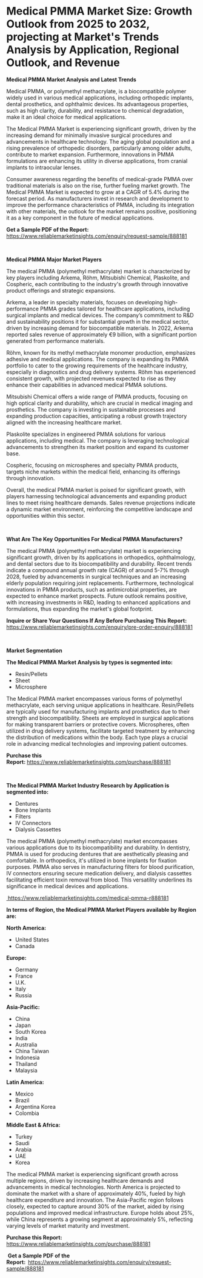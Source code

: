 <p><h1>Medical PMMA Market Size: Growth Outlook from 2025 to 2032, projecting at Market's Trends Analysis by Application, Regional Outlook, and Revenue</h1></p><p><strong>Medical PMMA Market Analysis and Latest Trends</strong></p>
<p><p>Medical PMMA, or polymethyl methacrylate, is a biocompatible polymer widely used in various medical applications, including orthopedic implants, dental prosthetics, and ophthalmic devices. Its advantageous properties, such as high clarity, durability, and resistance to chemical degradation, make it an ideal choice for medical applications.</p><p>The Medical PMMA Market is experiencing significant growth, driven by the increasing demand for minimally invasive surgical procedures and advancements in healthcare technology. The aging global population and a rising prevalence of orthopedic disorders, particularly among older adults, contribute to market expansion. Furthermore, innovations in PMMA formulations are enhancing its utility in diverse applications, from cranial implants to intraocular lenses.</p><p>Consumer awareness regarding the benefits of medical-grade PMMA over traditional materials is also on the rise, further fueling market growth. The Medical PMMA Market is expected to grow at a CAGR of 5.4% during the forecast period. As manufacturers invest in research and development to improve the performance characteristics of PMMA, including its integration with other materials, the outlook for the market remains positive, positioning it as a key component in the future of medical applications.</p></p>
<p><strong>Get a Sample PDF of the Report:&nbsp;</strong> <a href="https://www.reliablemarketinsights.com/enquiry/request-sample/888181?utm_campaign=3529&utm_medium=2&utm_source=Github&utm_content=ia&utm_term=13042025&utm_id=medical-pmma">https://www.reliablemarketinsights.com/enquiry/request-sample/888181</a></p>
<p>&nbsp;</p>
<p><strong>Medical PMMA Major Market Players</strong></p>
<p><p>The medical PMMA (polymethyl methacrylate) market is characterized by key players including Arkema, Röhm, Mitsubishi Chemical, Plaskolite, and Cospheric, each contributing to the industry's growth through innovative product offerings and strategic expansions.</p><p>Arkema, a leader in specialty materials, focuses on developing high-performance PMMA grades tailored for healthcare applications, including surgical implants and medical devices. The company’s commitment to R&D and sustainability positions it for substantial growth in the medical sector, driven by increasing demand for biocompatible materials. In 2022, Arkema reported sales revenue of approximately €9 billion, with a significant portion generated from performance materials.</p><p>Röhm, known for its methyl methacrylate monomer production, emphasizes adhesive and medical applications. The company is expanding its PMMA portfolio to cater to the growing requirements of the healthcare industry, especially in diagnostics and drug delivery systems. Röhm has experienced consistent growth, with projected revenues expected to rise as they enhance their capabilities in advanced medical PMMA solutions.</p><p>Mitsubishi Chemical offers a wide range of PMMA products, focusing on high optical clarity and durability, which are crucial in medical imaging and prosthetics. The company is investing in sustainable processes and expanding production capacities, anticipating a robust growth trajectory aligned with the increasing healthcare market.</p><p>Plaskolite specializes in engineered PMMA solutions for various applications, including medical. The company is leveraging technological advancements to strengthen its market position and expand its customer base. </p><p>Cospheric, focusing on microspheres and specialty PMMA products, targets niche markets within the medical field, enhancing its offerings through innovation.</p><p>Overall, the medical PMMA market is poised for significant growth, with players harnessing technological advancements and expanding product lines to meet rising healthcare demands. Sales revenue projections indicate a dynamic market environment, reinforcing the competitive landscape and opportunities within this sector.</p></p>
<p>&nbsp;</p>
<p><strong>What Are The Key Opportunities For Medical PMMA Manufacturers?</strong></p>
<p><p>The medical PMMA (polymethyl methacrylate) market is experiencing significant growth, driven by its applications in orthopedics, ophthalmology, and dental sectors due to its biocompatibility and durability. Recent trends indicate a compound annual growth rate (CAGR) of around 5-7% through 2028, fueled by advancements in surgical techniques and an increasing elderly population requiring joint replacements. Furthermore, technological innovations in PMMA products, such as antimicrobial properties, are expected to enhance market prospects. Future outlook remains positive, with increasing investments in R&D, leading to enhanced applications and formulations, thus expanding the market's global footprint.</p></p>
<p><strong>Inquire or Share Your Questions If Any Before Purchasing This Report:</strong> <a href="https://www.reliablemarketinsights.com/enquiry/pre-order-enquiry/888181?utm_campaign=3529&utm_medium=2&utm_source=Github&utm_content=ia&utm_term=13042025&utm_id=medical-pmma">https://www.reliablemarketinsights.com/enquiry/pre-order-enquiry/888181</a></p>
<p>&nbsp;</p>
<p><strong>Market Segmentation</strong></p>
<p><strong>The Medical PMMA Market Analysis by types is segmented into:</strong></p>
<p><ul><li>Resin/Pellets</li><li>Sheet</li><li>Microsphere</li></ul></p>
<p><p>The Medical PMMA market encompasses various forms of polymethyl methacrylate, each serving unique applications in healthcare. Resin/Pellets are typically used for manufacturing implants and prosthetics due to their strength and biocompatibility. Sheets are employed in surgical applications for making transparent barriers or protective covers. Microspheres, often utilized in drug delivery systems, facilitate targeted treatment by enhancing the distribution of medications within the body. Each type plays a crucial role in advancing medical technologies and improving patient outcomes.</p></p>
<p><strong>Purchase this Report:&nbsp;</strong><a href="https://www.reliablemarketinsights.com/purchase/888181?utm_campaign=3529&utm_medium=2&utm_source=Github&utm_content=ia&utm_term=13042025&utm_id=medical-pmma">https://www.reliablemarketinsights.com/purchase/888181</a></p>
<p>&nbsp;</p>
<p><strong>The Medical PMMA Market Industry Research by Application is segmented into:</strong></p>
<p><ul><li>Dentures</li><li>Bone Implants</li><li>Filters</li><li>IV Connectors</li><li>Dialysis Cassettes</li></ul></p>
<p><p>The medical PMMA (polymethyl methacrylate) market encompasses various applications due to its biocompatibility and durability. In dentistry, PMMA is used for producing dentures that are aesthetically pleasing and comfortable. In orthopedics, it's utilized in bone implants for fixation purposes. PMMA also serves in manufacturing filters for blood purification, IV connectors ensuring secure medication delivery, and dialysis cassettes facilitating efficient toxin removal from blood. This versatility underlines its significance in medical devices and applications.</p></p>
<p><a href="https://www.reliablemarketinsights.com/medical-pmma-r888181?utm_campaign=3529&utm_medium=2&utm_source=Github&utm_content=ia&utm_term=13042025&utm_id=medical-pmma">&nbsp;https://www.reliablemarketinsights.com/medical-pmma-r888181</a></p>
<p><strong>In terms of Region, the Medical PMMA Market Players available by Region are:</strong></p>
<p>
    <p> <strong> North America: </strong>
        <ul>
            <li>United States</li>
            <li>Canada</li>
        </ul>
        </p> 
    <p> <strong> Europe: </strong>
        <ul>
            <li>Germany</li>
            <li>France</li>
            <li>U.K.</li>
            <li>Italy</li>
            <li>Russia</li>
        </ul>
        </p> 
    <p> <strong> Asia-Pacific: </strong>
        <ul>
            <li>China</li>
            <li>Japan</li>
            <li>South Korea</li>
            <li>India</li>
            <li>Australia</li>
            <li>China Taiwan</li>
            <li>Indonesia</li>
            <li>Thailand</li>
            <li>Malaysia</li>
        </ul>
        </p> 
    <p> <strong> Latin America: </strong>
        <ul>
            <li>Mexico</li>
            <li>Brazil</li>
            <li>Argentina Korea</li>
            <li>Colombia</li>
        </ul>
        </p> 
    <p> <strong> Middle East & Africa: </strong>
        <ul>
            <li>Turkey</li>
            <li>Saudi</li>
            <li>Arabia</li>
            <li>UAE</li>
            <li>Korea</li>
        </ul>
    </p>
    </p>
<p><p>The medical PMMA market is experiencing significant growth across multiple regions, driven by increasing healthcare demands and advancements in medical technologies. North America is projected to dominate the market with a share of approximately 40%, fueled by high healthcare expenditure and innovation. The Asia-Pacific region follows closely, expected to capture around 30% of the market, aided by rising populations and improved medical infrastructure. Europe holds about 25%, while China represents a growing segment at approximately 5%, reflecting varying levels of market maturity and investment.</p></p>
<p><strong>Purchase this Report: </strong><a href="https://www.reliablemarketinsights.com/purchase/888181?utm_campaign=3529&utm_medium=2&utm_source=Github&utm_content=ia&utm_term=13042025&utm_id=medical-pmma">https://www.reliablemarketinsights.com/purchase/888181</a></p>
<p>&nbsp;<strong>Get a Sample PDF of the Report:&nbsp;&nbsp;</strong><a href="https://www.reliablemarketinsights.com/enquiry/request-sample/888181?utm_campaign=3529&utm_medium=2&utm_source=Github&utm_content=ia&utm_term=13042025&utm_id=medical-pmma">https://www.reliablemarketinsights.com/enquiry/request-sample/888181</a></p>
<p><strong></strong></p>
<p><p></p><p></p><p></p></p>